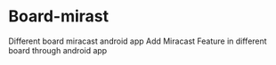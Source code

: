 # Board-mirast
Different board miracast android app
Add Miracast Feature in different board through android app
